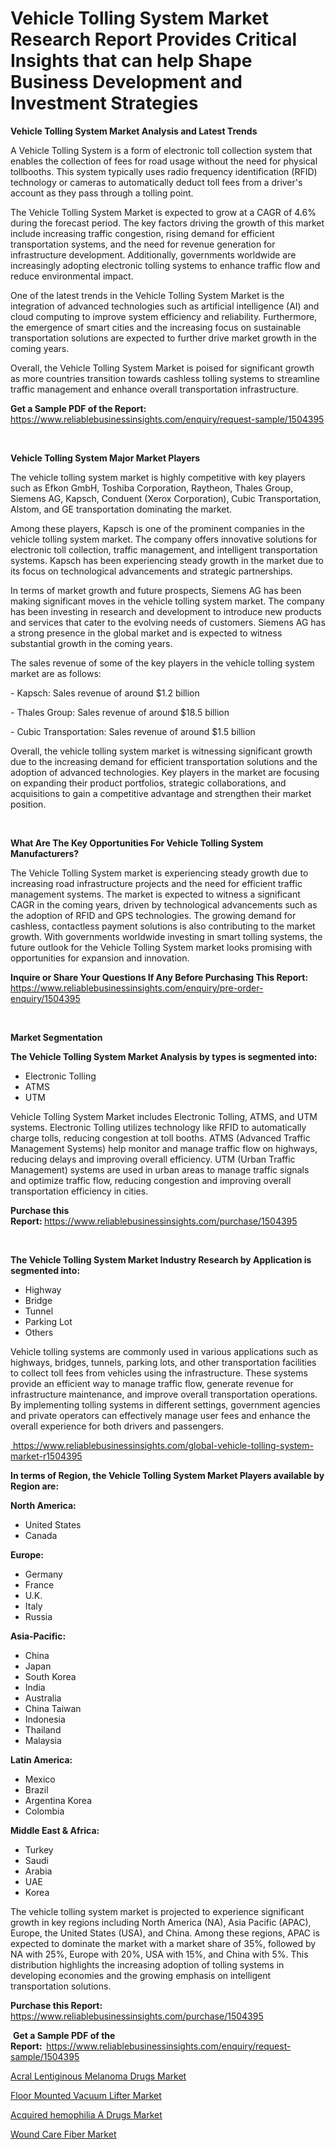 <p><h1>Vehicle Tolling System Market Research Report Provides Critical Insights that can help Shape Business Development and Investment Strategies</h1></p><p><strong>Vehicle Tolling System Market Analysis and Latest Trends</strong></p>
<p><p>A Vehicle Tolling System is a form of electronic toll collection system that enables the collection of fees for road usage without the need for physical tollbooths. This system typically uses radio frequency identification (RFID) technology or cameras to automatically deduct toll fees from a driver's account as they pass through a tolling point.</p><p>The Vehicle Tolling System Market is expected to grow at a CAGR of 4.6% during the forecast period. The key factors driving the growth of this market include increasing traffic congestion, rising demand for efficient transportation systems, and the need for revenue generation for infrastructure development. Additionally, governments worldwide are increasingly adopting electronic tolling systems to enhance traffic flow and reduce environmental impact.</p><p>One of the latest trends in the Vehicle Tolling System Market is the integration of advanced technologies such as artificial intelligence (AI) and cloud computing to improve system efficiency and reliability. Furthermore, the emergence of smart cities and the increasing focus on sustainable transportation solutions are expected to further drive market growth in the coming years.</p><p>Overall, the Vehicle Tolling System Market is poised for significant growth as more countries transition towards cashless tolling systems to streamline traffic management and enhance overall transportation infrastructure.</p></p>
<p><strong>Get a Sample PDF of the Report:&nbsp;</strong> <a href="https://www.reliablebusinessinsights.com/enquiry/request-sample/1504395">https://www.reliablebusinessinsights.com/enquiry/request-sample/1504395</a></p>
<p>&nbsp;</p>
<p><strong>Vehicle Tolling System Major Market Players</strong></p>
<p><p>The vehicle tolling system market is highly competitive with key players such as Efkon GmbH, Toshiba Corporation, Raytheon, Thales Group, Siemens AG, Kapsch, Conduent (Xerox Corporation), Cubic Transportation, Alstom, and GE transportation dominating the market.</p><p>Among these players, Kapsch is one of the prominent companies in the vehicle tolling system market. The company offers innovative solutions for electronic toll collection, traffic management, and intelligent transportation systems. Kapsch has been experiencing steady growth in the market due to its focus on technological advancements and strategic partnerships.</p><p>In terms of market growth and future prospects, Siemens AG has been making significant moves in the vehicle tolling system market. The company has been investing in research and development to introduce new products and services that cater to the evolving needs of customers. Siemens AG has a strong presence in the global market and is expected to witness substantial growth in the coming years.</p><p>The sales revenue of some of the key players in the vehicle tolling system market are as follows:</p><p>- Kapsch: Sales revenue of around $1.2 billion</p><p>- Thales Group: Sales revenue of around $18.5 billion</p><p>- Cubic Transportation: Sales revenue of around $1.5 billion</p><p>Overall, the vehicle tolling system market is witnessing significant growth due to the increasing demand for efficient transportation solutions and the adoption of advanced technologies. Key players in the market are focusing on expanding their product portfolios, strategic collaborations, and acquisitions to gain a competitive advantage and strengthen their market position.</p></p>
<p>&nbsp;</p>
<p><strong>What Are The Key Opportunities For Vehicle Tolling System Manufacturers?</strong></p>
<p><p>The Vehicle Tolling System market is experiencing steady growth due to increasing road infrastructure projects and the need for efficient traffic management systems. The market is expected to witness a significant CAGR in the coming years, driven by technological advancements such as the adoption of RFID and GPS technologies. The growing demand for cashless, contactless payment solutions is also contributing to the market growth. With governments worldwide investing in smart tolling systems, the future outlook for the Vehicle Tolling System market looks promising with opportunities for expansion and innovation.</p></p>
<p><strong>Inquire or Share Your Questions If Any Before Purchasing This Report:</strong> <a href="https://www.reliablebusinessinsights.com/enquiry/pre-order-enquiry/1504395">https://www.reliablebusinessinsights.com/enquiry/pre-order-enquiry/1504395</a></p>
<p>&nbsp;</p>
<p><strong>Market Segmentation</strong></p>
<p><strong>The Vehicle Tolling System Market Analysis by types is segmented into:</strong></p>
<p><ul><li>Electronic Tolling</li><li>ATMS</li><li>UTM</li></ul></p>
<p><p>Vehicle Tolling System Market includes Electronic Tolling, ATMS, and UTM systems. Electronic Tolling utilizes technology like RFID to automatically charge tolls, reducing congestion at toll booths. ATMS (Advanced Traffic Management Systems) help monitor and manage traffic flow on highways, reducing delays and improving overall efficiency. UTM (Urban Traffic Management) systems are used in urban areas to manage traffic signals and optimize traffic flow, reducing congestion and improving overall transportation efficiency in cities.</p></p>
<p><strong>Purchase this Report:&nbsp;</strong><a href="https://www.reliablebusinessinsights.com/purchase/1504395">https://www.reliablebusinessinsights.com/purchase/1504395</a></p>
<p>&nbsp;</p>
<p><strong>The Vehicle Tolling System Market Industry Research by Application is segmented into:</strong></p>
<p><ul><li>Highway</li><li>Bridge</li><li>Tunnel</li><li>Parking Lot</li><li>Others</li></ul></p>
<p><p>Vehicle tolling systems are commonly used in various applications such as highways, bridges, tunnels, parking lots, and other transportation facilities to collect toll fees from vehicles using the infrastructure. These systems provide an efficient way to manage traffic flow, generate revenue for infrastructure maintenance, and improve overall transportation operations. By implementing tolling systems in different settings, government agencies and private operators can effectively manage user fees and enhance the overall experience for both drivers and passengers.</p></p>
<p><a href="https://www.reliablebusinessinsights.com/global-vehicle-tolling-system-market-r1504395">&nbsp;https://www.reliablebusinessinsights.com/global-vehicle-tolling-system-market-r1504395</a></p>
<p><strong>In terms of Region, the Vehicle Tolling System Market Players available by Region are:</strong></p>
<p>
    <p> <strong> North America: </strong>
        <ul>
            <li>United States</li>
            <li>Canada</li>
        </ul>
        </p> 
    <p> <strong> Europe: </strong>
        <ul>
            <li>Germany</li>
            <li>France</li>
            <li>U.K.</li>
            <li>Italy</li>
            <li>Russia</li>
        </ul>
        </p> 
    <p> <strong> Asia-Pacific: </strong>
        <ul>
            <li>China</li>
            <li>Japan</li>
            <li>South Korea</li>
            <li>India</li>
            <li>Australia</li>
            <li>China Taiwan</li>
            <li>Indonesia</li>
            <li>Thailand</li>
            <li>Malaysia</li>
        </ul>
        </p> 
    <p> <strong> Latin America: </strong>
        <ul>
            <li>Mexico</li>
            <li>Brazil</li>
            <li>Argentina Korea</li>
            <li>Colombia</li>
        </ul>
        </p> 
    <p> <strong> Middle East & Africa: </strong>
        <ul>
            <li>Turkey</li>
            <li>Saudi</li>
            <li>Arabia</li>
            <li>UAE</li>
            <li>Korea</li>
        </ul>
    </p>
    </p>
<p><p>The vehicle tolling system market is projected to experience significant growth in key regions including North America (NA), Asia Pacific (APAC), Europe, the United States (USA), and China. Among these regions, APAC is expected to dominate the market with a market share of 35%, followed by NA with 25%, Europe with 20%, USA with 15%, and China with 5%. This distribution highlights the increasing adoption of tolling systems in developing economies and the growing emphasis on intelligent transportation solutions.</p></p>
<p><strong>Purchase this Report: </strong><a href="https://www.reliablebusinessinsights.com/purchase/1504395">https://www.reliablebusinessinsights.com/purchase/1504395</a></p>
<p>&nbsp;<strong>Get a Sample PDF of the Report:&nbsp;&nbsp;</strong><a href="https://www.reliablebusinessinsights.com/enquiry/request-sample/1504395">https://www.reliablebusinessinsights.com/enquiry/request-sample/1504395</a></p>
<p><strong></strong></p>
<p><p><a href="https://github.com/avrinamou1/Market-Research-Report-List-1/blob/main/acral-lentiginous-melanoma-drugs-market.md">Acral Lentiginous Melanoma Drugs Market</a></p><p><a href="https://medium.com/@codystark63/floor-mounted-vacuum-lifter-industry-analysis-report-its-market-size-growing-with-a-cagr-of-12-3-863dff51c2bc">Floor Mounted Vacuum Lifter Market</a></p><p><a href="https://github.com/mzurpwxu46/Market-Research-Report-List-1/blob/main/acquired-hemophilia-a-drugs-market.md">Acquired hemophilia A Drugs Market</a></p><p><a href="https://medium.com/@lottierunte68/global-wound-care-fiber-market-focus-on-application-end-use-industry-type-equipment-and-region-3c176f1bd0e5">Wound Care Fiber Market</a></p></p>